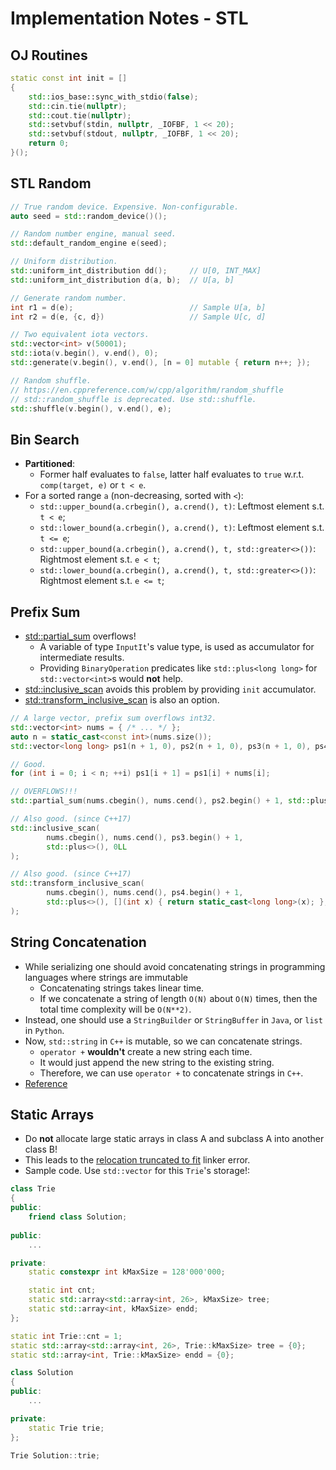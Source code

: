 # Implementation Notes - STL



## OJ Routines

```c++
static const int init = []
{
    std::ios_base::sync_with_stdio(false);
    std::cin.tie(nullptr);
    std::cout.tie(nullptr);
    std::setvbuf(stdin, nullptr, _IOFBF, 1 << 20);
    std::setvbuf(stdout, nullptr, _IOFBF, 1 << 20);
    return 0;
}();
```



## STL Random

```c++
// True random device. Expensive. Non-configurable. 
auto seed = std::random_device()();

// Random number engine, manual seed. 
std::default_random_engine e(seed);

// Uniform distribution. 
std::uniform_int_distribution dd();     // U[0, INT_MAX]
std::uniform_int_distribution d(a, b);  // U[a, b]

// Generate random number. 
int r1 = d(e);                          // Sample U[a, b]
int r2 = d(e, {c, d})                   // Sample U[c, d]

// Two equivalent iota vectors. 
std::vector<int> v(50001);
std::iota(v.begin(), v.end(), 0);
std::generate(v.begin(), v.end(), [n = 0] mutable { return n++; });

// Random shuffle. 
// https://en.cppreference.com/w/cpp/algorithm/random_shuffle
// std::random_shuffle is deprecated. Use std::shuffle. 
std::shuffle(v.begin(), v.end(), e);
```


## Bin Search

- **Partitioned**:
  - Former half evaluates to `false`, latter half evaluates to `true` w.r.t. `comp(target, e)` or `t < e`. 
- For a sorted range `a` (non-decreasing, sorted with `<`):
  - `std::upper_bound(a.crbegin(), a.crend(), t)`: Leftmost element s.t. `t < e`; 
  - `std::lower_bound(a.crbegin(), a.crend(), t)`: Leftmost element s.t. `t <= e`; 
  - `std::upper_bound(a.crbegin(), a.crend(), t, std::greater<>())`: Rightmost element s.t. `e < t`;
  - `std::lower_bound(a.crbegin(), a.crend(), t, std::greater<>())`: Rightmost element s.t. `e <= t`;



## Prefix Sum

- [std::partial_sum](https://en.cppreference.com/w/cpp/algorithm/partial_sum) overflows!
  - A variable of type `InputIt`'s value type, is used as accumulator for intermediate results.
  - Providing `BinaryOperation` predicates like `std::plus<long long>` for `std::vector<int>`s would **not** help.
- [std::inclusive_scan](https://en.cppreference.com/w/cpp/algorithm/inclusive_scan) avoids this problem by providing `init` accumulator.
- [std::transform_inclusive_scan](https://en.cppreference.com/w/cpp/algorithm/transform_inclusive_scan) is also an option. 
```c++
// A large vector, prefix sum overflows int32. 
std::vector<int> nums = { /* ... */ };
auto n = static_cast<const int>(nums.size());
std::vector<long long> ps1(n + 1, 0), ps2(n + 1, 0), ps3(n + 1, 0), ps4(n + 1, 0);

// Good. 
for (int i = 0; i < n; ++i) ps1[i + 1] = ps1[i] + nums[i];                              

// OVERFLOWS!!!
std::partial_sum(nums.cbegin(), nums.cend(), ps2.begin() + 1, std::plus<long long>());  

// Also good. (since C++17)
std::inclusive_scan(
        nums.cbegin(), nums.cend(), ps3.begin() + 1, 
        std::plus<>(), 0LL
);

// Also good. (since C++17)
std::transform_inclusive_scan(
        nums.cbegin(), nums.cend(), ps4.begin() + 1, 
        std::plus<>(), [](int x) { return static_cast<long long>(x); }, 0LL
);                                                                                      
```



## String Concatenation

- While serializing one should avoid concatenating strings in programming languages where strings are immutable 
  - Concatenating strings takes linear time. 
  - If we concatenate a string of length `O(N)` about `O(N)` times, then the total time complexity will be `O(N**2)`.
- Instead, one should use a `StringBuilder` or `StringBuffer` in `Java`, or `list` in `Python`. 
- Now, `std::string` in `C++` is mutable, so we can concatenate strings. 
  - `operator +` **wouldn't** create a new string each time. 
  - It would just append the new string to the existing string. 
  - Therefore, we can use `operator +` to concatenate strings in `C++`.
- [Reference](https://leetcode.com/problems/subtree-of-another-tree/editorial/)



## Static Arrays

- Do **not** allocate large static arrays in class A and subclass A into another class B!
- This leads to the [relocation truncated to fit](https://www.technovelty.org/c/relocation-truncated-to-fit-wtf.html) linker error.
- Sample code. Use `std::vector` for this `Trie`'s storage!: 
```c++
class Trie
{
public:
    friend class Solution;
    
public:
    ...

private:
    static constexpr int kMaxSize = 128'000'000;

    static int cnt;
    static std::array<std::array<int, 26>, kMaxSize> tree;
    static std::array<int, kMaxSize> endd;
};

static int Trie::cnt = 1;
static std::array<std::array<int, 26>, Trie::kMaxSize> tree = {0};
static std::array<int, Trie::kMaxSize> endd = {0};

class Solution
{
public:
    ...

private:
    static Trie trie;
};

Trie Solution::trie;
```